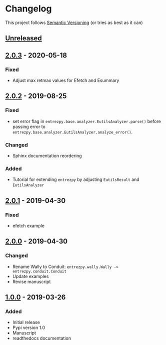 # Changelog

This project follows [Semantic Versioning](https://semver.org/spec/v2.0.0.html)
(or tries as best as it can)

## [Unreleased](https://gitlab.com/ncbipy/entrezpy/compare/2.0.3...master)

## [2.0.3](https://gitlab.com/ncbipy/entrezpy/compare/2.0.2...2.0.3) - 2020-05-18

### Fixed

  - Adjust max retmax values for Efetch and Esummary

## [2.0.2](https://gitlab.com/ncbipy/entrezpy/compare/2.0.1...2.0.2) - 2019-08-25

### Fixed

  - set error flag in `entrezpy.base.analyzer.EutilsAnalyzer.parse()` before
    passing error to `entrezpy.base.analyzer.EutilsAnalyzer.analyze_error()`.

### Changed

  - Sphinx documentation reordering

### Added

  - Tutorial for extending `entrezpy` by adjusting `EutilsResult` and `EutilsAnalyzer`

## [2.0.1](https://gitlab.com/ncbipy/entrezpy/compare/2.0.0...2.0.1) - 2019-04-30

### Fixed

  - efetch example

## [2.0.0](https://gitlab.com/ncbipy/entrezpy/compare/1.0.0...2.0.0) - 2019-04-30

### Changed

  - Rename Wally to Conduit: `entrezpy.wally.Wally -> entrezpy.conduit.Conduit`
  - Update examples
  - Revise manuscript

## [1.0.0](https://gitlab.com/ncbipy/entrezpy/tree/1.0.0) - 2019-03-26

### Added

 - Initial release
 - Pypi version 1.0
 - Manuscript
 - readthedocs documentation
